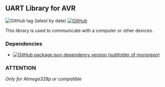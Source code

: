 ## UART Library for AVR
![GitHub tag (latest by date)](https://img.shields.io/github/v/tag/baskiton/uart-avr?label=version)
[![GitHub](https://img.shields.io/github/license/baskiton/uart-avr)](https://github.com/baskiton/uart-avr/blob/master/LICENSE)

This library is used to communicate with a computer or other devices.
### Dependencies
* [![GitHub package.json dependency version (subfolder of monorepo)](https://img.shields.io/github/package-json/dependency-version/baskiton/uart-avr/defines-avr?filename=library.json)][def_r]

[def_r]: https://github.com/baskiton/defines-avr

### __ATTENTION__
_Only for Atmega328p or compatible_